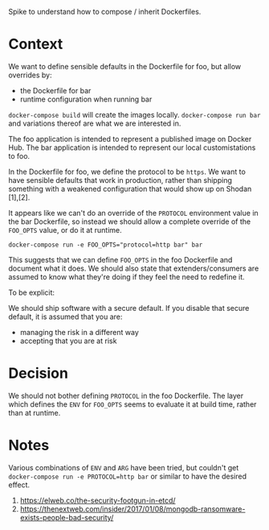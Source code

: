 Spike to understand how to compose / inherit Dockerfiles.

Context
=======

We want to define sensible defaults in the Dockerfile for foo, but allow
overrides by:

* the Dockerfile for bar
* runtime configuration when running bar

`docker-compose build` will create the images locally. `docker-compose run bar`
and variations thereof are what we are interested in.

The foo application is intended to represent a published image on Docker Hub.
The bar application is intended to represent our local customistations to foo.

In the Dockerfile for foo, we define the protocol to be `https`. We want to
have sensible defaults that work in production, rather than shipping something
with a weakened configuration that would show up on Shodan [1],[2].

It appears like we can't do an override of the `PROTOCOL` environment value in
the bar Dockerfile, so instead we should allow a complete override of the
`FOO_OPTS` value, or do it at runtime.

`docker-compose run -e FOO_OPTS="protocol=http bar" bar`

This suggests that we can define `FOO_OPTS` in the foo Dockerfile and document
what it does. We should also state that extenders/consumers are assumed to know
what they're doing if they feel the need to redefine it.

To be explicit:

We should ship software with a secure default. If you disable that secure
default, it is assumed that you are:

* managing the risk in a different way
* accepting that you are at risk

Decision
========

We should not bother defining `PROTOCOL` in the foo Dockerfile. The layer which
defines the `ENV` for `FOO_OPTS` seems to evaluate it at build time, rather
than at runtime.

Notes
=====

Various combinations of `ENV` and `ARG` have been tried, but couldn't get
`docker-compose run -e PROTOCOL=http bar` or similar to have the desired
effect.

1. https://elweb.co/the-security-footgun-in-etcd/
1. https://thenextweb.com/insider/2017/01/08/mongodb-ransomware-exists-people-bad-security/
